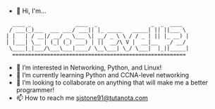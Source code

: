 - 👋 Hi, I'm...
```
  ____ _              ____  _                 _  _  ____  
 / ___(_)___  ___ ___/ ___|| |_ _____   _____| || ||___ \  
| |   | / __|/ __/ _ \___ \| __/ _ \ \ / / _ | || |_ __) |  
| |___| \__ | (_| (_) ___) | ||  __/\ V |  __|__   _/ __/  
 \____|_|___/\___\___|____/ \__\___| \_/ \___|  |_||_____|
  =======================================================
```

- 👀 I’m interested in Networking, Python, and Linux!
- 🌱 I’m currently learning Python and CCNA-level networking
- 💞️ I’m looking to collaborate on anything that will make me a better programmer!
- 📫 How to reach me sjstone91@tutanota.com


